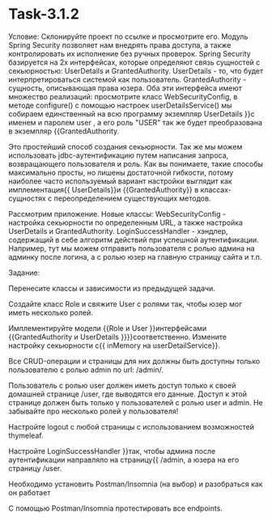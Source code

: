 # Task-3.1.2
Условие:
Склонируйте проект по ссылке и просмотрите его.
Модуль Spring Security позволяет нам внедрять права доступа, а также контролировать их исполнение без ручных проверок.
Spring Security базируется на 2х интерфейсах, которые определяют связь сущностей с секьюрностью: UserDetails и GrantedAuthority.
UserDetails - то, что будет интерпретироваться системой как пользователь.
GrantedAuthority - сущность, описывающая права юзера.
Оба эти интерфейса имеют множество реализаций: просмотрите класс WebSecurityConfig, в методе configure() с помощью настроек userDetailsService() мы собираем единственный на всю программу экземпляр UserDetails }}с именем и паролем user , а его роль "USER" так же будет преобразована в экземпляр {{GrantedAuthority.

Это простейший способ создания секьюрности. Так же мы можем использовать jdbc-аутентификацию путем написания запроса, возвращающего пользователя и роль.
Как вы понимаете, такие способы максимально просты, но лишены достаточной гибкости, потому наиболее часто используемый вариант настройки выглядит как имплементация{{ UserDetails}}и {{GrantedAuthority}} в классах-сущностях с переопределением существующих методов.

Рассмотрим приложение.
Новые классы:
WebSecurityConfig - настройка секьюрности по определенным URL, а также настройка UserDetails и GrantedAuthority.
LoginSuccessHandler -  хэндлер, содержащий в себе алгоритм действий при успешной аутентификации. Например, тут мы можем отправить пользователя с ролью админа на админку после логина, а с ролью юзер на главную страницу сайта и т.п. 

Задание:

Перенесите классы и зависимости из предыдущей задачи.

Создайте класс Role и свяжите User с ролями так, чтобы юзер мог иметь несколько ролей.

Имплементируйте модели {{Role и User }}интерфейсами {{GrantedAuthority и UserDetails }}}}соответственно. Измените настройку секьюрности с{{ inMemory на userDetailService}}.

Все CRUD-операции и страницы для них должны быть доступны только пользователю с ролью admin по url: /admin/.

Пользователь с ролью user должен иметь доступ только к своей домашней странице /user, где выводятся его данные. Доступ к этой странице должен быть только у пользователей с ролью user и admin. Не забывайте про несколько ролей у пользователя!

Настройте logout с любой страницы с использованием возможностей thymeleaf.

Настройте LoginSuccessHandler }}так, чтобы админа после аутентификации направляло на страницу{{ /admin, а юзера на его страницу /user.

Необходимо установить Postman/Insomnia (на выбор) и разобраться как он работает

С помощью Postman/Insomnia протестировать все endpoints.
